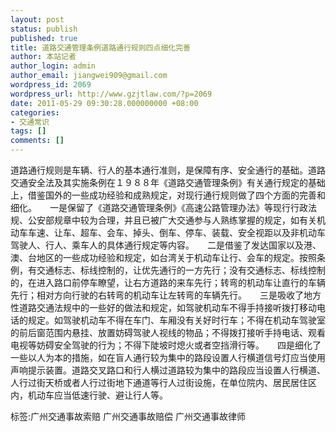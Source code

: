 ```yaml
---
layout: post
status: publish
published: true
title: 道路交通管理条例道路通行规则四点细化完善
author: 本站记者
author_login: admin
author_email: jiangwei909@gmail.com
wordpress_id: 2069
wordpress_url: http://www.gzjtlaw.com/?p=2069
date: 2011-05-29 09:30:28.000000000 +08:00
categories:
- 交通常识
tags: []
comments: []
---
```

道路通行规则是车辆、行人的基本通行准则，是保障有序、安全通行的基础。道路交通安全法及其实施条例在１９８８年《道路交通管理条例》有关通行规定的基础上，借鉴国外的一些成功经验和成熟规定，对现行通行规则做了四个方面的完善和细化。　　一是保留了《道路交通管理条例》《高速公路管理办法》等现行行政法规、公安部规章中较为合理，并且已被广大交通参与人熟练掌握的规定，如有关机动车车速、让车、超车、会车、掉头、倒车、停车、装载、安全视距以及非机动车驾驶人、行人、乘车人的具体通行规定等内容。　　二是借鉴了发达国家以及港、澳、台地区的一些成功经验和规定，如台湾关于机动车让行、会车的规定。按照条例，有交通标志、标线控制的，让优先通行的一方先行；没有交通标志、标线控制的，在进入路口前停车瞭望，让右方道路的来车先行；转弯的机动车让直行的车辆先行；相对方向行驶的右转弯的机动车让左转弯的车辆先行。　　三是吸收了地方性道路交通法规中的一些好的做法和规定，如驾驶机动车不得手持接听拨打移动电话的规定。如驾驶机动车不得在车门、车厢没有关好时行车；不得在机动车驾驶室的前后窗范围内悬挂、放置妨碍驾驶人视线的物品；不得拨打接听手持电话、观看电视等妨碍安全驾驶的行为；不得下陡坡时熄火或者空挡滑行等。　　四是细化了一些以人为本的措施，如在盲人通行较为集中的路段设置人行横道信号灯应当使用声响提示装置。道路交叉路口和行人横过道路较为集中的路段应当设置人行横道、人行过街天桥或者人行过街地下通道等行人过街设施，在单位院内、居民居住区内，机动车应当低速行驶、避让行人等。 标签:广州交通事故索赔 广州交通事故赔偿 广州交通事故律师
